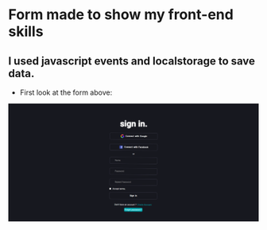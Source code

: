 # Form made to show my front-end skills

## I used javascript events and localstorage to save data.

* First look at the form above: 

![sign-page](./src/assets/sign-page.png)
